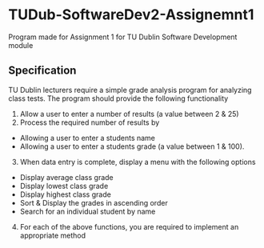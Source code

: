 # TUDub-SoftwareDev2-Assignemnt1

Program made for Assignment 1 for TU Dublin Software Development module 

## Specification
TU Dublin lecturers require a simple grade analysis program for analyzing class tests. The program
should provide the following functionality
1. Allow a user to enter a number of results (a value between 2 & 25)
2. Process the required number of results by
  * Allowing a user to enter a students name
  * Allowing a user to enter a students grade (a value between 1 & 100).
3. When data entry is complete, display a menu with the following options
  * Display average class grade
  * Display lowest class grade
  * Display highest class grade
  * Sort & Display the grades in ascending order
  * Search for an individual student by name
4. For each of the above functions, you are required to implement an appropriate method
